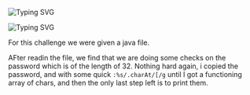 ![Typing SVG](https://readme-typing-svg.herokuapp.com?font=Fira+Code&pause=1000&width=435&size=35&lines=ValutDoor1)

![Typing SVG](https://readme-typing-svg.herokuapp.com?font=Fira+Code&weight=500&pause=1000&color=F70000&width=435&lines=Reverse)

For this challenge we were given a java file.

AFter readin the file, we find that we are doing some checks on the password which is of the length of 32. Nothing hard again, i copied the password, and with some quick `:%s/.charAt/[/g` until I got a functioning array of chars, and then the only last step left is to print them.


